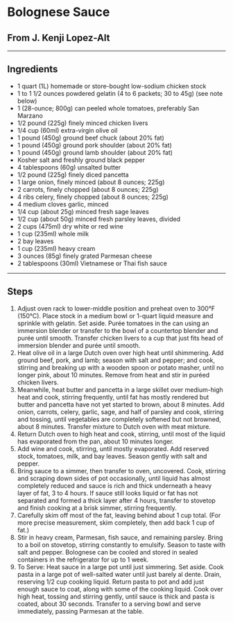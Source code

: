 # Bolognese Sauce

## From J. Kenji Lopez-Alt

---

## Ingredients

* 1 quart (1L) homemade or store-bought low-sodium chicken stock
* 1 to 1 1/2 ounces powdered gelatin (4 to 6 packets; 30 to 45g) (see note below)
* 1 (28-ounce; 800g) can peeled whole tomatoes, preferably San Marzano
* 1/2 pound (225g) finely minced chicken livers
* 1/4 cup (60ml) extra-virgin olive oil
* 1 pound (450g) ground beef chuck (about 20% fat)
* 1 pound (450g) ground pork shoulder (about 20% fat)
* 1 pound (450g) ground lamb shoulder (about 20% fat)
* Kosher salt and freshly ground black pepper
* 4 tablespoons (60g) unsalted butter
* 1/2 pound (225g) finely diced pancetta
* 1 large onion, finely minced (about 8 ounces; 225g)
* 2 carrots, finely chopped (about 8 ounces; 225g)
* 4 ribs celery, finely chopped (about 8 ounces; 225g)
* 4 medium cloves garlic, minced
* 1/4 cup (about 25g) minced fresh sage leaves
* 1/2 cup (about 50g) minced fresh parsley leaves, divided
* 2 cups (475ml) dry white or red wine
* 1 cup (235ml) whole milk
* 2 bay leaves
* 1 cup (235ml) heavy cream
* 3 ounces (85g) finely grated Parmesan cheese
* 2 tablespoons (30ml) Vietnamese or Thai fish sauce


---

## Steps

1.  Adjust oven rack to lower-middle position and preheat oven to 300°F (150°C). Place stock in a medium bowl or 1-quart liquid measure and sprinkle with gelatin. Set aside. Purée tomatoes in the can using an immersion blender or transfer to the bowl of a countertop blender and purée until smooth. Transfer chicken livers to a cup that just fits head of immersion blender and purée until smooth.
2.  Heat olive oil in a large Dutch oven over high heat until shimmering. Add ground beef, pork, and lamb; season with salt and pepper; and cook, stirring and breaking up with a wooden spoon or potato masher, until no longer pink, about 10 minutes. Remove from heat and stir in puréed chicken livers.
3.  Meanwhile, heat butter and pancetta in a large skillet over medium-high heat and cook, stirring frequently, until fat has mostly rendered but butter and pancetta have not yet started to brown, about 8 minutes. Add onion, carrots, celery, garlic, sage, and half of parsley and cook, stirring and tossing, until vegetables are completely softened but not browned, about 8 minutes. Transfer mixture to Dutch oven with meat mixture.
4.  Return Dutch oven to high heat and cook, stirring, until most of the liquid has evaporated from the pan, about 10 minutes longer.
5.  Add wine and cook, stirring, until mostly evaporated. Add reserved stock, tomatoes, milk, and bay leaves. Season gently with salt and pepper.
6.  Bring sauce to a simmer, then transfer to oven, uncovered. Cook, stirring and scraping down sides of pot occasionally, until liquid has almost completely reduced and sauce is rich and thick underneath a heavy layer of fat, 3 to 4 hours. If sauce still looks liquid or fat has not separated and formed a thick layer after 4 hours, transfer to stovetop and finish cooking at a brisk simmer, stirring frequently.
7.  Carefully skim off most of the fat, leaving behind about 1 cup total. (For more precise measurement, skim completely, then add back 1 cup of fat.)
8.  Stir in heavy cream, Parmesan, fish sauce, and remaining parsley. Bring to a boil on stovetop, stirring constantly to emulsify. Season to taste with salt and pepper. Bolognese can be cooled and stored in sealed containers in the refrigerator for up to 1 week.
9.  To Serve: Heat sauce in a large pot until just simmering. Set aside. Cook pasta in a large pot of well-salted water until just barely al dente. Drain, reserving 1/2 cup cooking liquid. Return pasta to pot and add just enough sauce to coat, along with some of the cooking liquid. Cook over high heat, tossing and stirring gently, until sauce is thick and pasta is coated, about 30 seconds. Transfer to a serving bowl and serve immediately, passing Parmesan at the table.
